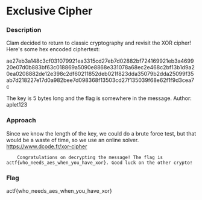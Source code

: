 # Exclusive Cipher
### Description
Clam decided to return to classic cryptography and revisit the XOR cipher! Here's some hex encoded ciphertext:

ae27eb3a148c3cf031079921ea3315cd27eb7d02882bf724169921eb3a469920e07d0b883bf63c018869a5090e8868e331078a68ec2e468c2bf13b1d9a20ea0208882de12e398c2df60211852deb021f823dda35079b2dda25099f35ab7d218227e17d0a982bee7d098368f13503cd27f135039f68e62f1f9d3cea7c

The key is 5 bytes long and the flag is somewhere in the message.
Author: aplet123

### Approach
Since we know the length of the key, we could do a brute force test, but that would be a waste of time, so we use an online solver.
https://www.dcode.fr/xor-cipher

```
	Congratulations on decrypting the message! The flag is actf{who_needs_aes_when_you_have_xor}. Good luck on the other crypto!
```

### Flag
actf{who_needs_aes_when_you_have_xor}
